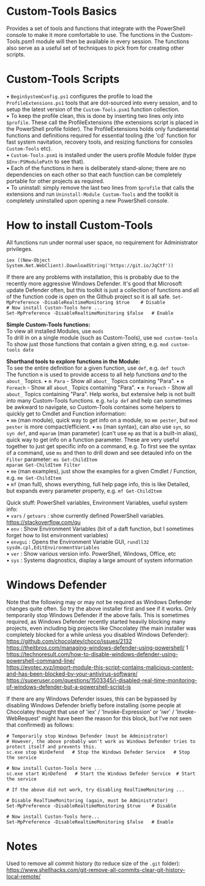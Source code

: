 # Custom-Tools Basics  
Provides a set of tools and functions that integrate with the PowerShell console to make it more comfortable to use. The functions in the Custom-Tools.psm1 module will then be available in every session. The functions also serve as a useful set of techniques to pick from for creating other scripts.  


# Custom-Tools Scripts  
• `BeginSystemConfig.ps1` configures the profile to load the `ProfileExtensions.ps1` tools that are dot-sourced into every session, and to setup the latest version of the `Custom-Tools.psm1` function collection.  
• To keep the profile clean, this is done by inserting two lines only into `$profile`. These call the ProfileExtensions (the extensions script is placed in the PowerShell profile folder). The ProfileExtensions holds only fundamental functions and definitions required for essential tooling (the 'cd' function for fast system navitation, recovery tools, and resizing functions for consoles `Custom-Tools` etc).  
• `Custom-Tools.psm1` is installed under the users profile Module folder (type `$Env:PSModulePath` to see that).  
• Each of the functions in here is deliberately stand-alone; there are no dependencies on each other so that each function can be completely portable for other projects as required.  
• To uninstall: simply remove the last two lines from `$profile` that calls the extensions and run `Uninstall-Module Custom-Tools` and the toolkit is completely uninstalled upon opening a new PowerShell console.  
  

# How to install Custom-Tools  
All functions run under normal user space, no requirement for Administrator privileges.  
  
`iex ((New-Object System.Net.WebClient).DownloadString('https://git.io/JqCtf'))`  

If there are any problems with installation, this is probably due to the recently more aggressive Windows Defender. It's good that Microsoft update Defender often, but this toolkit is just a collection of functions and all of the function code is open on the Github project so it is all safe.
`Set-MpPreference -DisableRealtimeMonitoring $true    # Disable`  
`# Now install Custon-Tools here ...`  
`Set-MpPreference -DisableRealtimeMonitoring $false   # Enable`  


**Simple Custom-Tools functions:**  
To view all installed Modules, use `mods`  
To drill in on a single module (such as Custom-Tools), use `mod custom-tools`  
To show just those functions that contain a given string, e.g. `mod custom-tools date`  
  
**Shorthand tools to explore functions in the Module:**  
To see the entire definition for a given function, use `def`, e.g. `def touch`  
The function `m` is used to provide access to all help functions *and* to the `about_` Topics.
• `m Para` - Show all `about_` Topics containing "Para".
• `m Foreach` - Show all `about_` Topics containing "Para".
• `m Foreach` - Show all `about_` Topics containing "Para".
Help works, but extensive help is not built into many Custom-Tools functions. e.g. `help def` and help can sometimes be awkward to navigate, so Custom-Tools containes some helpers to quickly get to Cmdlet and Function information:  
• `mm` (man module), quick way to get info on a module, so `mm pester`, but `mod pester` is more compact/efficient.
• `ms` (man syntax), can also use `syn`, so `syn def`, and `mparam` (man parameter) (can't use `mp` as that is a built-in alias), quick way to get info on a function parameter. These are very useful together to just get specific info on a command, e.g. To first see the syntax of a command, use `ms` and then to drill down and see detauled info on the `Filter` parameter:
`ms Get-ChildItem`  
`mparam Get-ChildItem Filter`  
• `me` (man examples), just show the examples for a given Cmdlet / Function, e.g. `me Get-ChildItem`  
• `mf` (man full), shows everything, full help page info, this is like Detailed, but expands every parameter property, e.g. `mf Get-ChildItem`  
  
Quick stuff: PowerShell variables, Environment Variables, useful system info:  
• `vars` / `getvars` : show currently defined PowerShell variables. https://stackoverflow.com/qu  
• `env` : Show Environment Variables (bit of a daft function, but I sometimes forget how to list environment variables)  
• `envgui` : Opens the Environment Variable GUI, `rundll32 sysdm.cpl,EditEnvironmentVariables`  
• `ver` : Show various version info. PowerShell, Windows, Office, etc  
• `sys` : Systems diagnostics, display a large amount of system information  

# Windows Defender  
Note that the following may or may not be required as Windows Defender changes quite often. So try the above installer first and see if it works. Only temporarily stop Windows Defender if the above fails. This is sometimes required, as Windows Defender recently started heavily blocking many projects, even including big projects like Chocolatey (the main installer was completely blocked for a while unless you disabled Windows Defender):  
https://github.com/chocolatey/choco/issues/2132  
https://theitbros.com/managing-windows-defender-using-powershell/  1
https://technoresult.com/how-to-disable-windows-defender-using-powershell-command-line/  
https://evotec.xyz/import-module-this-script-contains-malicious-content-and-has-been-blocked-by-your-antivirus-software/  
https://superuser.com/questions/1503345/i-disabled-real-time-monitoring-of-windows-defender-but-a-powershell-script-is  

If there are any Windows Defender issues, this can be bypassed by disabling Windows Defender briefly before installing (some people at Chocolatey thought that use of 'iex' / 'Invoke-Expression' or 'iwr' / 'Invoke-WebRequest' might have been the reason for this block, but I've not seen that confirmed) as follows:  
```
# Temporarily stop Windows Defender (must be Administrator)  
# However, the above probably won't work as Windows Defender tries to protect itself and prevents this.  
sc.exe stop WinDefend   # Stop the Windows Defeder Service   # Stop the service  

# Now install Custon-Tools here ...  
sc.exe start WinDefend   # Start the Windows Defeder Service  # Start the service  
  
# If the above did not work, try disabling RealTimeMonitoring ...
  
# Disable RealTimeMonitoring (again, must be Administrator)  
Set-MpPreference -DisableRealtimeMonitoring $true    # Disable  
  
# Now install Custon-Tools here...  
Set-MpPreference -DisableRealtimeMonitoring $false   # Enable  
```

# Notes

Used to remove all commit history (to reduce size of the `.git` folder): https://www.shellhacks.com/git-remove-all-commits-clear-git-history-local-remote/